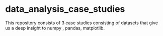 # data_analysis_case_studies
This repository consists of 3 case studies consisting of datasets that give us a deep insight to numpy , pandas, matplotlib.
